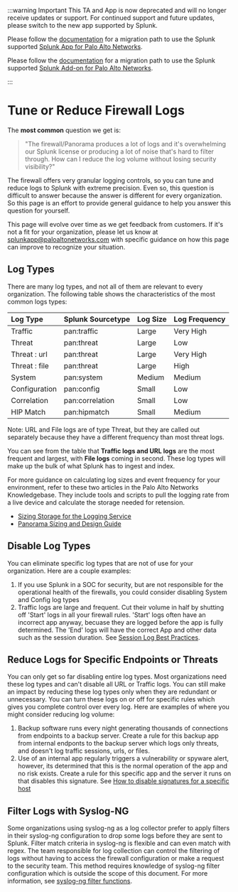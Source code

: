 :::warning Important
This TA and App is now deprecated and will no longer receive updates or support. For continued support and future updates, please switch to the new app supported by Splunk.

Please follow the [documentation](https://splunk.github.io/splunk-app-for-palo-alto-networks/Installationoverview/) for a migration path to use the Splunk supported
[Splunk App for Palo Alto Networks](https://splunkbase.splunk.com/app/7505).

Please follow the [documentation](https://splunk.github.io/splunk-add-on-for-palo-alto-networks/MigrationPaths/) for a migration path to use the Splunk supported [Splunk Add-on for Palo Alto Networks](https://splunkbase.splunk.com/app/7523).

:::

# Tune or Reduce Firewall Logs

The **most common** question we get is:

> "The firewall/Panorama produces a lot of logs and it's overwhelming our Splunk license or producing a lot of noise that's hard to filter through. How can I reduce the log volume without losing security visibility?"

The firewall offers very granular logging controls, so you can tune and reduce logs to Splunk with extreme precision. Even so, this question is difficult to answer because the answer is different for every organization. So this page is an effort to provide general guidance to help you answer this question for yourself.

This page will evolve over time as we get feedback from customers. If it's not a fit for your organization, please let us know at splunkapp@paloaltonetworks.com with specific guidance on how this page can improve to recognize your situation.

## Log Types

There are many log types, and not all of them are relevant to every organization. The following table shows the characteristics of the most common logs types:

| Log Type | Splunk Sourcetype | Log Size | Log Frequency |
| :--- | :--- | :--- | :--- |
| Traffic | pan:traffic | Large | Very High |
| Threat | pan:threat | Large | Low |
| Threat : url | pan:threat | Large | Very High |
| Threat : file | pan:threat | Large | High |
| System | pan:system | Medium | Medium |
| Configuration | pan:config | Small | Low |
| Correlation | pan:correlation | Small | Low |
| HIP Match | pan:hipmatch | Small | Medium |

Note: URL and File logs are of type Threat, but they are called out separately because they have a different frequency than most threat logs.

You can see from the table that **Traffic logs and URL logs** are the most frequent and largest, with **File logs** coming in second. These log types will make up the bulk of what Splunk has to ingest and index.

For more guidance on calculating log sizes and event frequency for your environment, refer to these two articles in the Palo Alto Networks Knowledgebase. They include tools and scripts to pull the logging rate from a live device and calculate the storage needed for retension.

* [Sizing Storage for the Logging Service](https://knowledgebase.paloaltonetworks.com/KCSArticleDetail?id=kA10g000000ClVMCA0)
* [Panorama Sizing and Design Guide](https://knowledgebase.paloaltonetworks.com/KCSArticleDetail?id=kA10g000000Clc8CAC)

## Disable Log Types

You can eliminate specific log types that are not of use for your organization. Here are a couple examples:

1. If you use Splunk in a SOC for security, but are not responsible for the operational health of the firewalls, you could consider disabling System and Config log types
2. Traffic logs are large and frequent. Cut their volume in half by shutting off 'Start' logs in all your firewall rules. 'Start' logs often have an incorrect app anyway, becuase they are logged before the app is fully determined. The 'End' logs will have the correct App and other data such as the session duration. See [Session Log Best Practices](https://knowledgebase.paloaltonetworks.com/KCSArticleDetail?id=kA10g000000Clt5CAC).

## Reduce Logs for Specific Endpoints or Threats

You can only get so far disabling entire log types. Most organizations need these log types and can't disable all URL or Traffic logs. You can still make an impact by reducing these log types only when they are redundant or unnecessary. You can turn these logs on or off for specific rules which gives you complete control over every log. Here are examples of where you might consider reducing log volume:

1. Backup software runs every night generating thousands of connections from endpoints to a backup server. Create a rule for this backup app from internal endponts to the backup server which logs only threats, and doesn't log traffic sessions, urls, or files.
2. Use of an internal app regularly triggers a vulnerability or spyware alert, however, its determined that this is the normal operation of the app and no risk exists. Create a rule for this specific app and the server it runs on that disables this signature. See [How to disable signatures for a specific host](https://knowledgebase.paloaltonetworks.com/KCSArticleDetail?id=kA10g000000ClN3CAK)

## Filter Logs with Syslog-NG

Some organizations using syslog-ng as a log collector prefer to apply filters in their syslog-ng configuration to drop some logs before they are sent to Splunk. Filter match criteria in syslog-ng is flexible and can even match with regex. The team responsible for log collection can control the filtering of logs without having to access the firewall configuration or make a request to the security team. This method requires knowledge of syslog-ng filter configuration which is outside the scope of this document. For more information, see [syslog-ng filter functions](https://www.syslog-ng.com/technical-documents/doc/syslog-ng-open-source-edition/3.16/administration-guide/53).

